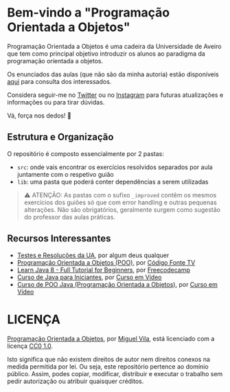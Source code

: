 # Bem-vindo a "Programação Orientada a Objetos"

Programação Orientada a Objetos é uma cadeira da Universidade de Aveiro que tem como principal objetivo introduzir os alunos ao paradigma da programação orientada a objetos.

Os enunciados das aulas (que não são da minha autoria) estão disponíveis [aqui](https://uapt33090-my.sharepoint.com/personal/aleixomatos_ua_pt/_layouts/15/onedrive.aspx?id=%2Fpersonal%2Faleixomatos%5Fua%5Fpt%2FDocuments%2F%40UA%2FAulas%2FPOO%2FPOO%2FeLearning%2FP) para consulta dos interessados.

Considera seguir-me no [Twitter](https://twitter.com/miguelviladev) ou no [Instagram](https://www.instagram.com/miguelviladev/) para futuras atualizações e informações ou para tirar dúvidas.

Vá, força nos dedos! 🚀

## Estrutura e Organização

O repositório é composto essencialmente por 2 pastas:

- `src`: onde vais encontrar os exercícios resolvidos separados por aula juntamente com o respetivo guião
- `lib`: uma pasta que poderá conter dependências a serem utilizadas

> ⚠️ ATENÇÃO: As pastas com o sufixo `_improved` contêm os mesmos exercícios dos guiões só que com error handling e outras pequenas alterações. Não são obrigatórios, geralmente surgem como sugestão do professor das aulas práticas.

## Recursos Interessantes

- [Testes e Resoluções da UA](https://www.youtube.com/watch?v=iik25wqIuFo), por algum deus qualquer
- [Programação Orientada a Objetos (POO)](https://www.youtube.com/watch?v=QY0Kdg83orY), por [Código Fonte TV](https://www.youtube.com/channel/UCFuIUoyHB12qpYa8Jpxoxow)
- [Learn Java 8 - Full Tutorial for Beginners](https://www.youtube.com/watch?v=grEKMHGYyns), por [Freecodecamp](https://www.freecodecamp.org/)
- [Curso de Java para Iniciantes](https://www.youtube.com/playlist?list=PLHz_AreHm4dkI2ZdjTwZA4mPMxWTfNSpR), por [Curso em Vídeo](https://www.cursoemvideo.com/)
- [Curso de POO Java (Programação Orientada a Objetos)](https://www.youtube.com/playlist?list=PLHz_AreHm4dkqe2aR0tQK74m8SFe-aGsY), por [Curso em Vídeo](https://www.cursoemvideo.com/)

# LICENÇA

[Programação Orientada a Objetos](https://github.com/miguelviladev/poo), por [Miguel Vila](https://github.com/miguelviladev), está licenciado com a licença [CC0 1.0](LICENSE).

Isto significa que não existem direitos de autor nem direitos conexos na medida permitida por lei. Ou seja, este repositório pertence ao domínio público. Assim, podes copiar, modificar, distribuir e executar o trabalho sem pedir autorização ou atribuir quaisquer créditos.
